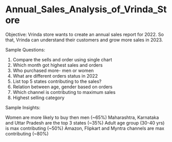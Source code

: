 # Annual_Sales_Analysis_of_Vrinda_Store

Objective:
Vrinda store wants to create an annual sales report for 2022. 
So that, Vrinda can understand their customers and grow more sales in 2023.


Sample  Questions:
1. Compare the sells and order using single chart
2. Which month got highest sales and orders
3. Who purchased more- men or women
4. What are different orders status in 2022
5. List top 5 states contributing to the sales?
6. Relation between age, gender based on orders
7. Which channel is contributing to maximum sales
8. Highest selling category


Sample Insights:

Women are more likely to buy then men (~65%)
Maharashtra, Karnataka and Uttar Pradesh are the top 3 states (~35%)
Adult age group (30-40 yrs) is max contributing (~50%)
Amazon,  Flipkart and Myntra channels are max contributing (~80%)
